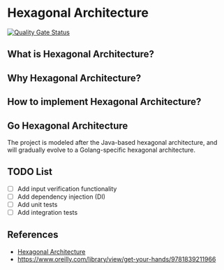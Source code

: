 # Hexagonal Architecture

[![Quality Gate Status](https://sonarcloud.io/api/project_badges/measure?project=hillfolk_go-hexagonal-architecture&metric=alert_status)](https://sonarcloud.io/summary/new_code?id=hillfolk_go-hexagonal-architecture)

## What is Hexagonal Architecture?


## Why Hexagonal Architecture?

## How to implement Hexagonal Architecture?

## Go Hexagonal Architecture

The project is modeled after the Java-based hexagonal architecture, and will gradually evolve to a Golang-specific hexagonal architecture.


## TODO List
- [ ] Add input verification functionality 
- [ ] Add dependency injection (DI)
- [ ] Add unit tests
- [ ] Add integration tests

## References
- [Hexagonal Architecture](https://en.wikipedia.org/wiki/Hexagonal_architecture_(software))
- https://www.oreilly.com/library/view/get-your-hands/9781839211966



